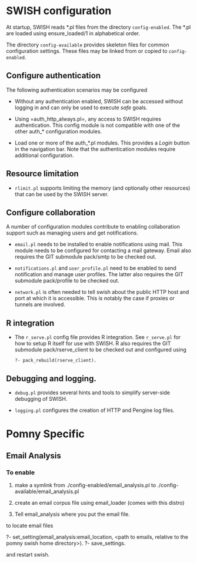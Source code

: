 # SWISH configuration

At startup, SWISH reads *.pl files  from the directory `config-enabled`.
The *.pl are loaded using ensure_loaded/1 in alphabetical order.

The directory `config-available` provides  skeleton   files  for  common
configuration settings. These files may  be   linked  from  or copied to
`config-enabled`.

## Configure authentication

The following authentication scenarios may be configured

  - Without any authentication enabled, SWISH can be accessed without
    logging in and can only be used to execute _safe_ goals.

  - Using =auth_http_always.pl=, any access to SWISH requires
    authentication.  This config module is not compatible with one
    of the other auth_* configuration modules.

  - Load one or more of the auth_*.pl modules. This provides a *Login*
    button in the navigation bar.  Note that the authentication
    modules require additional configuration.


## Resource limitation

  - `rlimit.pl` supports limiting the memory (and optionally other
    resources) that can be used by the SWISH server.


## Configure collaboration

A number of configuration modules contribute to enabling collaboration
support such as managing users and get notifications.

  - `email.pl` needs to be installed to enable notifications using
    mail.  This module needs to be configured for contacting a mail
    gateway. Email also requires the GIT submodule pack/smtp to be
    checked out.

  - `notifications.pl` and `user_profile.pl` need to be enabled to
    send notification and manage user profiles.  The latter also
    requires the GIT submodule pack/profile to be checked out.

  - `network.pl` is often needed to tell swish about the public
    HTTP host and port at which it is accessible.  This is notably
    the case if proxies or tunnels are involved.

## R integration

  - The `r_serve.pl` config file provides R integration.  See
    `r_serve.pl` for how to setup R itself for use with SWISH.
    R also requires the GIT submodule pack/rserve_client to be
    checked out and configured using

	```
	?- pack_rebuild(rserve_client).
	```

## Debugging and logging.

  - `debug.pl` provides several hints and tools to simplify
    server-side debugging of SWISH.

  - `logging.pl` configures the creation of HTTP and Pengine log
    files.

# Pomny Specific

## Email Analysis

### To enable 

1. make a symlink from ./config-enabled/email_analysis.pl to ./config-available/email_analysis.pl

2. create an email corpus file using email_loader (comes with this distro)

3. Tell email_analysis where you put the email file.

to locate email  files

?- set_setting(email_analysis:email_location, <path to emails, relative to the pomny swish home directory>).
?- save_settings.

and restart swish.




